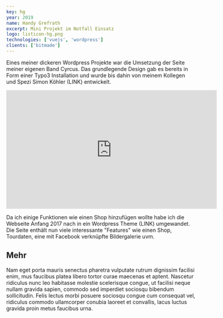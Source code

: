 ```yaml
---
key: hg
year: 2019
name: Handy Grefrath
excerpt: Mini Projekt im Notfall Einsatz
logo: listicon-hg.png
technologies: ['vuejs', 'wordpress']
clients: ['bitmade']
---
```


Eines meiner dickeren Wordpress Projekte war die Umsetzung der Seite meiner eigenen Band Cyrcus. Das grundlegende Design gab es bereits in Form einer Typo3 Installation und wurde bis dahin von meinem Kollegen und Spezi Simon Köhler (LINK) entwickelt.

<iframe width="560" height="315" src="https://www.youtube.com/embed/2ZG6ZZY5I3o" frameborder="0" allow="accelerometer; autoplay; encrypted-media; gyroscope; picture-in-picture" allowfullscreen></iframe>

Da ich einige Funktionen wie einen Shop hinzufügen wollte habe ich die Webseite Anfang 2017 nach in ein Wordpress Theme (LINK) umgewandet. Die Seite enthält nun viele interessante "Features" wie einen Shop, Tourdaten, eine mit Facebook verknüpfte Bildergalerie uvm.

## Mehr

Nam eget porta mauris senectus pharetra vulputate rutrum dignissim facilisi enim, mus faucibus platea libero tortor curae maecenas et aptent. Nascetur ridiculus nunc leo habitasse molestie scelerisque congue, ut facilisi neque nullam gravida sapien, commodo sed imperdiet sociosqu bibendum sollicitudin. Felis lectus morbi posuere sociosqu congue cum consequat vel, ridiculus commodo ullamcorper conubia laoreet et convallis, lacus luctus gravida proin metus faucibus urna.
